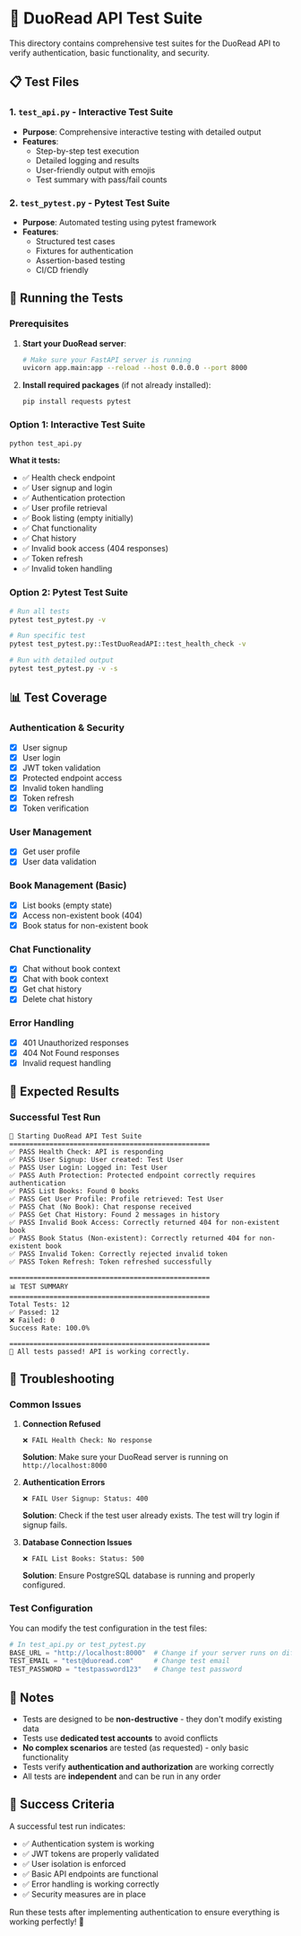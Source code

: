 # 🧪 DuoRead API Test Suite

This directory contains comprehensive test suites for the DuoRead API to verify authentication, basic functionality, and security.

## 📋 Test Files

### 1. `test_api.py` - Interactive Test Suite
- **Purpose**: Comprehensive interactive testing with detailed output
- **Features**: 
  - Step-by-step test execution
  - Detailed logging and results
  - User-friendly output with emojis
  - Test summary with pass/fail counts

### 2. `test_pytest.py` - Pytest Test Suite
- **Purpose**: Automated testing using pytest framework
- **Features**:
  - Structured test cases
  - Fixtures for authentication
  - Assertion-based testing
  - CI/CD friendly

## 🚀 Running the Tests

### Prerequisites
1. **Start your DuoRead server**:
   ```bash
   # Make sure your FastAPI server is running
   uvicorn app.main:app --reload --host 0.0.0.0 --port 8000
   ```

2. **Install required packages** (if not already installed):
   ```bash
   pip install requests pytest
   ```

### Option 1: Interactive Test Suite
```bash
python test_api.py
```

**What it tests:**
- ✅ Health check endpoint
- ✅ User signup and login
- ✅ Authentication protection
- ✅ User profile retrieval
- ✅ Book listing (empty initially)
- ✅ Chat functionality
- ✅ Chat history
- ✅ Invalid book access (404 responses)
- ✅ Token refresh
- ✅ Invalid token handling

### Option 2: Pytest Test Suite
```bash
# Run all tests
pytest test_pytest.py -v

# Run specific test
pytest test_pytest.py::TestDuoReadAPI::test_health_check -v

# Run with detailed output
pytest test_pytest.py -v -s
```

## 📊 Test Coverage

### Authentication & Security
- [x] User signup
- [x] User login
- [x] JWT token validation
- [x] Protected endpoint access
- [x] Invalid token handling
- [x] Token refresh
- [x] Token verification

### User Management
- [x] Get user profile
- [x] User data validation

### Book Management (Basic)
- [x] List books (empty state)
- [x] Access non-existent book (404)
- [x] Book status for non-existent book

### Chat Functionality
- [x] Chat without book context
- [x] Chat with book context
- [x] Get chat history
- [x] Delete chat history

### Error Handling
- [x] 401 Unauthorized responses
- [x] 404 Not Found responses
- [x] Invalid request handling

## 🎯 Expected Results

### Successful Test Run
```
🚀 Starting DuoRead API Test Suite
==================================================
✅ PASS Health Check: API is responding
✅ PASS User Signup: User created: Test User
✅ PASS User Login: Logged in: Test User
✅ PASS Auth Protection: Protected endpoint correctly requires authentication
✅ PASS List Books: Found 0 books
✅ PASS Get User Profile: Profile retrieved: Test User
✅ PASS Chat (No Book): Chat response received
✅ PASS Get Chat History: Found 2 messages in history
✅ PASS Invalid Book Access: Correctly returned 404 for non-existent book
✅ PASS Book Status (Non-existent): Correctly returned 404 for non-existent book
✅ PASS Invalid Token: Correctly rejected invalid token
✅ PASS Token Refresh: Token refreshed successfully

==================================================
📊 TEST SUMMARY
==================================================
Total Tests: 12
✅ Passed: 12
❌ Failed: 0
Success Rate: 100.0%

==================================================
🎉 All tests passed! API is working correctly.
```

## 🔧 Troubleshooting

### Common Issues

1. **Connection Refused**
   ```
   ❌ FAIL Health Check: No response
   ```
   **Solution**: Make sure your DuoRead server is running on `http://localhost:8000`

2. **Authentication Errors**
   ```
   ❌ FAIL User Signup: Status: 400
   ```
   **Solution**: Check if the test user already exists. The test will try login if signup fails.

3. **Database Connection Issues**
   ```
   ❌ FAIL List Books: Status: 500
   ```
   **Solution**: Ensure PostgreSQL database is running and properly configured.

### Test Configuration

You can modify the test configuration in the test files:

```python
# In test_api.py or test_pytest.py
BASE_URL = "http://localhost:8000"  # Change if your server runs on different port
TEST_EMAIL = "test@duoread.com"     # Change test email
TEST_PASSWORD = "testpassword123"   # Change test password
```

## 📝 Notes

- Tests are designed to be **non-destructive** - they don't modify existing data
- Tests use **dedicated test accounts** to avoid conflicts
- **No complex scenarios** are tested (as requested) - only basic functionality
- Tests verify **authentication and authorization** are working correctly
- All tests are **independent** and can be run in any order

## 🎉 Success Criteria

A successful test run indicates:
- ✅ Authentication system is working
- ✅ JWT tokens are properly validated
- ✅ User isolation is enforced
- ✅ Basic API endpoints are functional
- ✅ Error handling is working correctly
- ✅ Security measures are in place

Run these tests after implementing authentication to ensure everything is working perfectly! 🚀
